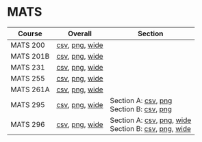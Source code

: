# MATS

| Course | Overall | Section |
| ------ | ------- | ------- |
| MATS 200 | [csv](https://github.com/UCSD-Historical-Enrollment-Data/2024Winter/blob/main/overall/MATS%20200.csv), [png](https://raw.githubusercontent.com/UCSD-Historical-Enrollment-Data/2024Winter/main/plot_overall/MATS%20200.png), [wide](https://raw.githubusercontent.com/UCSD-Historical-Enrollment-Data/2024Winter/main/plot_overall_wide/MATS%20200.png) |  |
| MATS 201B | [csv](https://github.com/UCSD-Historical-Enrollment-Data/2024Winter/blob/main/overall/MATS%20201B.csv), [png](https://raw.githubusercontent.com/UCSD-Historical-Enrollment-Data/2024Winter/main/plot_overall/MATS%20201B.png), [wide](https://raw.githubusercontent.com/UCSD-Historical-Enrollment-Data/2024Winter/main/plot_overall_wide/MATS%20201B.png) |  |
| MATS 231 | [csv](https://github.com/UCSD-Historical-Enrollment-Data/2024Winter/blob/main/overall/MATS%20231.csv), [png](https://raw.githubusercontent.com/UCSD-Historical-Enrollment-Data/2024Winter/main/plot_overall/MATS%20231.png), [wide](https://raw.githubusercontent.com/UCSD-Historical-Enrollment-Data/2024Winter/main/plot_overall_wide/MATS%20231.png) |  |
| MATS 255 | [csv](https://github.com/UCSD-Historical-Enrollment-Data/2024Winter/blob/main/overall/MATS%20255.csv), [png](https://raw.githubusercontent.com/UCSD-Historical-Enrollment-Data/2024Winter/main/plot_overall/MATS%20255.png), [wide](https://raw.githubusercontent.com/UCSD-Historical-Enrollment-Data/2024Winter/main/plot_overall_wide/MATS%20255.png) |  |
| MATS 261A | [csv](https://github.com/UCSD-Historical-Enrollment-Data/2024Winter/blob/main/overall/MATS%20261A.csv), [png](https://raw.githubusercontent.com/UCSD-Historical-Enrollment-Data/2024Winter/main/plot_overall/MATS%20261A.png), [wide](https://raw.githubusercontent.com/UCSD-Historical-Enrollment-Data/2024Winter/main/plot_overall_wide/MATS%20261A.png) |  |
| MATS 295 | [csv](https://github.com/UCSD-Historical-Enrollment-Data/2024Winter/blob/main/overall/MATS%20295.csv), [png](https://raw.githubusercontent.com/UCSD-Historical-Enrollment-Data/2024Winter/main/plot_overall/MATS%20295.png), [wide](https://raw.githubusercontent.com/UCSD-Historical-Enrollment-Data/2024Winter/main/plot_overall_wide/MATS%20295.png) | Section A: [csv](https://github.com/UCSD-Historical-Enrollment-Data/2024Winter/blob/main/section/MATS%20295_A.csv), [png](https://raw.githubusercontent.com/UCSD-Historical-Enrollment-Data/2024Winter/main/plot_section/MATS%20295_A.png)<br>Section B: [csv](https://github.com/UCSD-Historical-Enrollment-Data/2024Winter/blob/main/section/MATS%20295_B.csv), [png](https://raw.githubusercontent.com/UCSD-Historical-Enrollment-Data/2024Winter/main/plot_section/MATS%20295_B.png) |
| MATS 296 | [csv](https://github.com/UCSD-Historical-Enrollment-Data/2024Winter/blob/main/overall/MATS%20296.csv), [png](https://raw.githubusercontent.com/UCSD-Historical-Enrollment-Data/2024Winter/main/plot_overall/MATS%20296.png), [wide](https://raw.githubusercontent.com/UCSD-Historical-Enrollment-Data/2024Winter/main/plot_overall_wide/MATS%20296.png) | Section A: [csv](https://github.com/UCSD-Historical-Enrollment-Data/2024Winter/blob/main/section/MATS%20296_A.csv), [png](https://raw.githubusercontent.com/UCSD-Historical-Enrollment-Data/2024Winter/main/plot_section/MATS%20296_A.png), [wide](https://raw.githubusercontent.com/UCSD-Historical-Enrollment-Data/2024Winter/main/plot_section_wide/MATS%20296_A.png)<br>Section B: [csv](https://github.com/UCSD-Historical-Enrollment-Data/2024Winter/blob/main/section/MATS%20296_B.csv), [png](https://raw.githubusercontent.com/UCSD-Historical-Enrollment-Data/2024Winter/main/plot_section/MATS%20296_B.png), [wide](https://raw.githubusercontent.com/UCSD-Historical-Enrollment-Data/2024Winter/main/plot_section_wide/MATS%20296_B.png) |

